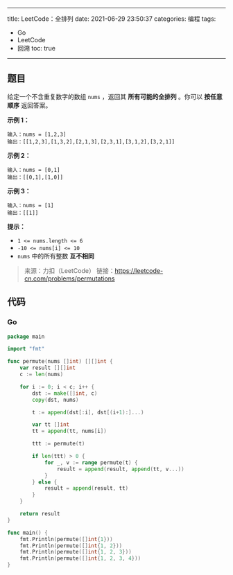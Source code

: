 ----
title: LeetCode：全排列
date: 2021-06-29 23:50:37
categories: 编程
tags: 
- Go
- LeetCode
- 回溯
toc: true
----

## 题目

给定一个不含重复数字的数组 `nums` ，返回其 **所有可能的全排列** 。你可以 **按任意顺序** 返回答案。

**示例 1：**

```
输入：nums = [1,2,3]
输出：[[1,2,3],[1,3,2],[2,1,3],[2,3,1],[3,1,2],[3,2,1]]
```

<!-- more -->

**示例 2：**

```
输入：nums = [0,1]
输出：[[0,1],[1,0]]
```

**示例 3：**

```
输入：nums = [1]
输出：[[1]]
```

**提示：**

- `1 <= nums.length <= 6`
- `-10 <= nums[i] <= 10`
- `nums` 中的所有整数 **互不相同**

> 来源：力扣（LeetCode）
> 链接：https://leetcode-cn.com/problems/permutations

## 代码

### Go

```go
package main

import "fmt"

func permute(nums []int) [][]int {
	var result [][]int
	c := len(nums)

	for i := 0; i < c; i++ {
		dst := make([]int, c)
		copy(dst, nums)

		t := append(dst[:i], dst[(i+1):]...)

		var tt []int
		tt = append(tt, nums[i])

		ttt := permute(t)

		if len(ttt) > 0 {
			for _, v := range permute(t) {
				result = append(result, append(tt, v...))
			}
		} else {
			result = append(result, tt)
		}
	}

	return result
}

func main() {
	fmt.Println(permute([]int{1}))
	fmt.Println(permute([]int{1, 2}))
	fmt.Println(permute([]int{1, 2, 3}))
	fmt.Println(permute([]int{1, 2, 3, 4}))
}
```